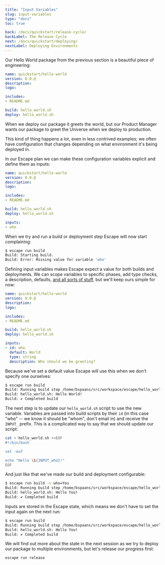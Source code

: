 ```yaml
---
title: "Input Variables"
slug: input-variables
type: "docs"
toc: true

back: /docs/quickstart/release-cycle/
backLabel: The Release Cycle
next: /docs/quickstart/deploying/
nextLabel: Deploying Environments
---
```


Our Hello World package from the previous section is a beautiful piece of
engineering:


```yaml
name: quickstart/hello-world
version: 0.0.@
description: 
logo: 

includes:
- README.md

build: hello_world.sh
deploy: hello_world.sh
```

When we deploy our package it greets the world, but our Product Manager 
wants our package to greet the Universe when we deploy to production.

This kind of thing happens a lot, even in less contrived examples; we often
have configuration that changes depending on what environment it's being
deployed in.

In our Escape plan we can make these configuration variables explicit and define 
them as inputs:

```yaml
name: quickstart/hello-world
version: 0.0.@
description: 
logo: 

includes:
- README.md

build: hello_world.sh
deploy: hello_world.sh

inputs:
- who
```

When we try and run a build or deployment step Escape will now start complaining:

```bash
$ escape run build   
Build: Starting build.
Build: Error: Missing value for variable 'who'
```

Defining input variables makes Escape expect a value for both builds and
deployments. We can scope variables to specific phases, add type checks, a
description, defaults, [and all sorts of
stuff](/docs/reference/input-and-output-variables/), but we'll keep ours simple for now:

```yaml
name: quickstart/hello-world
version: 0.0.@
description: 
logo: 

includes:
- README.md

build: hello_world.sh
deploy: hello_world.sh

inputs:
- id: who
  default: World
  type: string
  description: Who should we be greeting?
```

Because we've set a default value Escape will use this when we don't specify
one ourselves:

```bash
$ escape run build
Build: Running build step /home/bspaans/src/workspace/escape/hello_world.sh.
Build: hello_world.sh: Hello World!
Build: ✔️ Completed build
```

The next step is to update our `hello_world.sh` script to use the new variable.
Variables are passed into build scripts by their `id` (in this case "who" -- we
know it should be "whom", don't email in) and receive the `INPUT_` prefix. This
is a complicated way to say that we should update our script:

```bash
cat > hello_world.sh <<EOF
#!/bin/bash

set -euf

echo "Hello \${INPUT_who}!"
EOF
```

And just like that we've made our build and deployment configurable:

```bash
$ escape run build -v who=You
Build: Running build step /home/bspaans/src/workspace/escape/hello_world.sh.
Build: hello_world.sh: Hello You!
Build: ✔️ Completed build
```

Inputs are stored in the Escape state, which means we don't have to set the
input again on the next run:

```bash
$ escape run build           
Build: Running build step /home/bspaans/src/workspace/escape/hello_world.sh.
Build: hello_world.sh: Hello You!
Build: ✔️ Completed build
```

We will find out more about the state in the next session as we try to deploy
our package to multiple environments, but let's release our progress first:

```
escape run release
```

